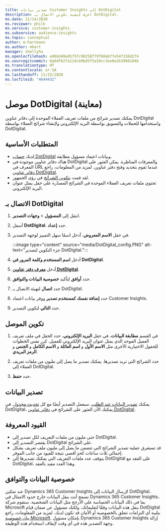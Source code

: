 ```yaml
---
title: تصدير بيانات Customer Insights إلى DotDigital
description: اعرف كيفية تكوين الاتصال بـ DotDigital.
ms.date: 11/14/2020
ms.reviewer: philk
ms.service: customer-insights
ms.subservice: audience-insights
ms.topic: conceptual
author: m-hartmann
ms.author: mhart
manager: shellyha
ms.openlocfilehash: ed6bd40e8575fc90258f79f60abffe54f136d274
ms.sourcegitcommit: 6a6df62fa12dcb9bd5f5a39cc3ee0e2b3988184b
ms.translationtype: HT
ms.contentlocale: ar-SA
ms.lasthandoff: 11/25/2020
ms.locfileid: "4644432"
---
```

# <a name="connector-for-dotdigital-preview"></a>موصل DotDigital (معاينة)

يمكنك تصدير شرائح من ملفات تعريف العملاء الموحدة إلى دفاتر عناوين DotDigital واستخدامها للحملات والتسويق بواسطة البريد الإلكتروني ولإنشاء شرائح العملاء بواسطة DotDigital. 

## <a name="prerequisites"></a>المتطلبات الأساسية

-   لديك [حساب DotDigital](https://dotdigital.com/) وبيانات اعتماد مسؤول مطابقة.
-   هناك دفاتر عناوين موجودة في DotDigital والمعرفات المناظرة. يمكن العثور على المعرف في URL عندما تقوم بتحديد وفتح دفتر عناوين. لمزيد من المعلومات، راجع [دفاتر عناوين DotDigital](https://support.dotdigital.com/hc/articles/212211968-Creating-an-address-book).
-   لقد قمت [بتكوين الشرائح](segments.md) في رؤى الجمهور.
-   تحتوي ملفات تعريف العملاء الموحدة في الشرائح المصدّرة على حقل يمثل عنوان البريد الإلكتروني.

## <a name="connect-to-dotdigital"></a>الاتصال بـ DotDigital

1. انتقل إلى **المسؤول** > **وجهات التصدير**.

1. أسفل **DotDigital**، حدد **إعداد**.

1. في حقل **الاسم المعروض**، أدخل اسمًا سهل التمييز لوجهة التصدير.

   :::image type="content" source="media/DotDigital_config.PNG" alt-text="جزء التكوين لتصدير DotDigital.":::

1. أدخل **اسم المستخدم وكلمة المرور في DotDigital**.

1. أدخل **[معرف دفتر عناوين DotDigital](https://support.dotdigital.com/hc/articles/212211968-Creating-an-address-book)**.

1. حدد **أوافق** لتأكيد **خصوصية البيانات والتوافق‬**.

1. حدد **اتصال** لتهيئة الاتصال بـ DotDigital.

1. حدد **إضافة نفسك كمستخدم تصدير** ووفر بيانات اعتماد Customer Insights.

1. حدد **التالي** لتكوين التصدير.

## <a name="configure-the-connector"></a>تكوين الموصل

1. في القسم **مطابقة البيانات**، في حقل **البريد الإلكتروني**، حدد الحقل في ملف تعريف العميل الموحد الذي يمثل عنوان البريد الإلكتروني للعميل. كرر نفس الخطوات للحقول الاختيارية الأخرى مثل **الاسم الأول** و **اسم العائلة** و **الاسم الكامل** و **الجنس** و **الرمز البريدي**.

1. حدد الشرائح التي تريد تصديرها. يمكنك تصدير ما يصل إلى مليون من ملفات تعريف العملاء إلى DotDigital.

1. حدد **حفظ**.

## <a name="export-the-data"></a>تصدير البيانات

يمكنك [تصدير البيانات عند الطلب](export-destinations.md). سيعمل التصدير أيضًا مع كل [تحديث مجدول](system.md#schedule-tab). في DotDigital، يمكنك الآن العثور على الشرائح في [دفاتر عناوين DotDigital](https://support.dotdigital.com/hc/articles/212211968-Creating-an-address-book).

## <a name="known-limitations"></a>القيود المعروفة

- حتى مليون من ملفات التعريف لكل تصدير إلى DotDigital.
- يقتصر التصدير إلى DotDigital على الشرائح.
- قد تستغرق عملية تصدير الشرائح التي تتضمن ما يصل إلى مليون ملف تعريف بشكل إجمالي ثلاث ساعات كحدٍ أقصى نتيجة للقيود من جانب الموفر. 
- يتوقف عدد ملفات التعريف التي يمكنك تصديرها إلى DotDigital على العقد مع DotDigital، وهذا العدد مقيد بالعقد.

## <a name="data-privacy-and-compliance"></a>خصوصية البيانات والتوافق

عند تمكين Dynamics 365 Customer Insights لإرسال البيانات إلى DotDigital، تسمح أنت بنقل البيانات خارج حدود الامتثال في Dynamics 365 Customer Insights، بما في ذلك البيانات الحساسة على الأرجح مثل البيانات الشخصية. ستقوم شركة Microsoft بنقل هذه البيانات وفقًا لتعليماتك، ولكنك مسؤول عن ضمان قيام DotDigital بتلبية أي التزامات تتعلق بالخصوصية أو الأمان قد تكون لديك. لمزيد من المعلومات، راجع [بيان خصوصية Microsoft](https://go.microsoft.com/fwlink/?linkid=396732).
بإمكان مسؤول Dynamics 365 Customer Insights إزالة وجهة التصدير هذه في أي وقت لإيقاف استخدام هذه الوظيفة.
